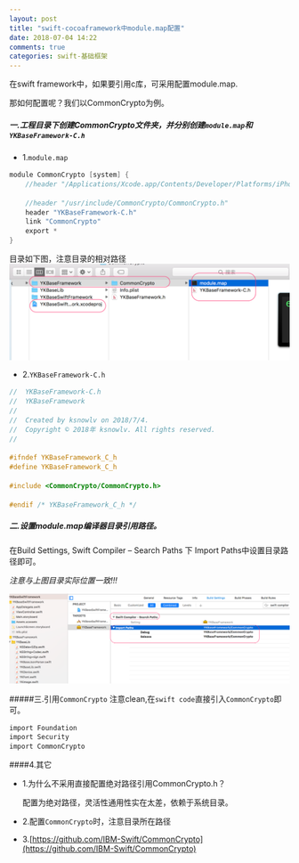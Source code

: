 ```yaml
---
layout: post
title: "swift-cocoaframework中module.map配置"
date: 2018-07-04 14:22
comments: true
categories: swift-基础框架
---
```

在swift framework中，如果要引用c库，可采用配置module.map.

那如何配置呢？我们以CommonCrypto为例。

##### 一.工程目录下创建CommonCrypto文件夹，并分别创建`module.map`和`YKBaseFramework-C.h`

* 1.`module.map`

```objective-c
module CommonCrypto [system] {
    //header "/Applications/Xcode.app/Contents/Developer/Platforms/iPhoneSimulator.platform/Developer/SDKs/iPhoneSimulator.sdk/usr/include/CommonCrypto/CommonCrypto.h"

    //header "/usr/include/CommonCrypto/CommonCrypto.h"
    header "YKBaseFramework-C.h"
    link "CommonCrypto"
    export *
}

```
目录如下图，注意目录的相对路径
![image](/images/post/2018-07-04-swift-cocoaframeworkzhong-module-dot-mappei-zhi/modulemap_file.png) 

* 2.`YKBaseFramework-C.h`


```objective-c
//  YKBaseFramework-C.h
//  YKBaseFramework
//
//  Created by ksnowlv on 2018/7/4.
//  Copyright © 2018年 ksnowlv. All rights reserved.
//

#ifndef YKBaseFramework_C_h
#define YKBaseFramework_C_h

#include <CommonCrypto/CommonCrypto.h>

#endif /* YKBaseFramework_C_h */
```
	

##### 二.设置module.map编译器目录引用路径。
在Build Settings, Swift Compiler – Search Paths 下 Import Paths中设置目录路径即可。

*注意与上图目录实际位置一致!!!*

![image](/images/post/2018-07-04-swift-cocoaframeworkzhong-module-dot-mappei-zhi/modulemap_setting.png) 

#####三.引用`CommonCrypto`
注意clean,在`swift code`直接引入`CommonCrypto`即可。

```objective-c
import Foundation
import Security
import CommonCrypto
```

####4.其它
* 1.为什么不采用直接配置绝对路径引用CommonCrypto.h？

	配置为绝对路径，灵活性通用性实在太差，依赖于系统目录。
* 2.配置`CommonCrypto`时，注意目录所在路径
* 3.[https://github.com/IBM-Swift/CommonCrypto](https://github.com/IBM-Swift/CommonCrypto)

